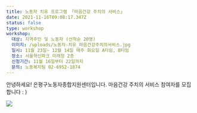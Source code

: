 ```yaml
---
title: 노동자 치유 프로그램 「마음건강 주치의 서비스」
date: 2021-11-16T09:08:17.347Z
status: false
type: workshop
workshop:
  대상: 지역주민 및 노동자 (선착순 20명)
  이미지: /uploads/노동자-치유_마음건강주치의서비스.jpg
  일시: 11월 23일~ 12월 14일 매주 화요일 A타임, B타임
  장소: 서울혁신파크 미래청 2층
  신청기간: 11월 16일부터 22일까지
  문의: 노동복지팀 02-6952-1874
---
```

안녕하세요! 은평구노동자종합지원센터입니다.
마음건강 주치의 서비스 참여자를 모집합니다 : )

![ ](/uploads/노동자-치유_마음건강주치의서비스.jpg " ")